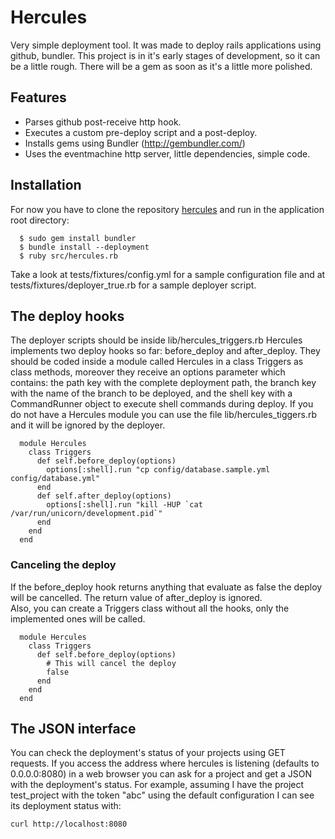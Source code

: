 # Hercules
      
  Very simple deployment tool. It was made to deploy rails applications using github, bundler.
  This project is in it's early stages of development, so it can be a little rough.
  There will be a gem as soon as it's a little more polished.
  
## Features

  * Parses github post-receive http hook.
  * Executes a custom pre-deploy script and a post-deploy.
  * Installs gems using Bundler (http://gembundler.com/)
  * Uses the eventmachine http server, little dependencies, simple code.
  
## Installation

  For now you have to clone the repository [hercules](http://github.com/diogob/hercules)
  and run in the application root directory:
  
      $ sudo gem install bundler
      $ bundle install --deployment
      $ ruby src/hercules.rb

  Take a look at tests/fixtures/config.yml for a sample configuration file and at tests/fixtures/deployer_true.rb for a sample deployer script.

## The deploy hooks
  The deployer scripts should be inside lib/hercules_triggers.rb
  Hercules implements two deploy hooks so far: before_deploy and after_deploy.
  They should be coded inside a module called Hercules in a class Triggers as class methods, moreover they receive an options parameter which contains: the path key with the complete deployment path, the branch key with the name of the branch to be deployed, and the shell key with  a CommandRunner object to execute shell commands during deploy.
  If you do not have a Hercules module you can use the file lib/hercules_tiggers.rb and it will be ignored by the deployer.

      module Hercules
        class Triggers
          def self.before_deploy(options)
            options[:shell].run "cp config/database.sample.yml config/database.yml"
          end
          def self.after_deploy(options)
            options[:shell].run "kill -HUP `cat /var/run/unicorn/development.pid`"
          end
        end
      end

### Canceling the deploy
  If the before_deploy hook returns anything that evaluate as false the deploy will be cancelled.
  The return value of after_deploy is ignored.  
  Also, you can create a Triggers class without all the hooks, only the implemented ones will be called.

      module Hercules
        class Triggers
          def self.before_deploy(options)
            # This will cancel the deploy
            false
          end
        end
      end

## The JSON interface
  You can check the deployment's status of your projects using GET requests.
  If you access the address where hercules is listening (defaults to 0.0.0.0:8080) in a web browser you can ask for a project and get a JSON with the deployment's status.
  For example, assuming I have the project test_project with the token "abc" using the default configuration I can see its deployment status with:

    curl http://localhost:8080
